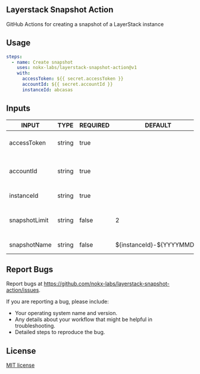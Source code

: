 ## Layerstack Snapshot Action

GitHub Actions for creating a snapshot of a LayerStack instance

## Usage
```yaml
steps:
  - name: Create snapshot
    uses: nokx-labs/layerstack-snapshot-action@v1
    with:
      accessToken: ${{ secret.accessToken }}
      accountId: ${{ secret.accountId }}
      instanceId: abcasas
```

## Inputs

<!-- AUTO-DOC-INPUT:START - Do not remove or modify this section -->

| INPUT         | TYPE   | REQUIRED | DEFAULT                     | DESCRIPTION                         |
| ------------- | ------ | -------- | --------------------------- | ----------------------------------- |
| accessToken   | string | true     |                             | LayerStack API access token URL     |
| accountId     | string | true     |                             | LayerStack account ID - XX-12345678 |
| instanceId    | string | true     |                             | LayerStack instance ID              |
| snapshotLimit | string | false    | 2                           | Maximum number of snapshots to keep |
| snapshotName  | string | false    | \${instanceId}-\${YYYYMMDD} | Name of the snapshot                |

<!-- AUTO-DOC-INPUT:END -->
## Report Bugs

Report bugs at https://github.com/nokx-labs/layerstack-snapshot-action/issues.

If you are reporting a bug, please include:

- Your operating system name and version.
- Any details about your workflow that might be helpful in troubleshooting.
- Detailed steps to reproduce the bug.

## License
[MIT license](LICENSE)